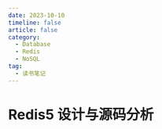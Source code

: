 ```yaml
---
date: 2023-10-10
timeline: false
article: false
category:
  - Database
  - Redis
  - NoSQL
tag:
  - 读书笔记
---
```


# Redis5 设计与源码分析